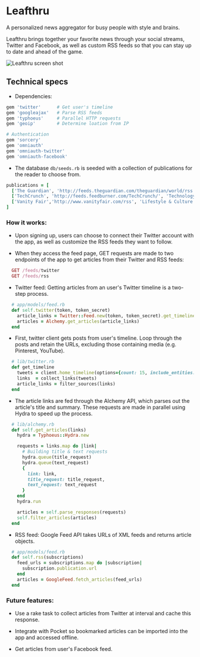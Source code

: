 
# Leafthru
A personalized news aggregator for busy people with style and brains.

Leafthru brings together your favorite news through your social streams, Twitter and Facebook, as well as custom RSS feeds so that you can stay up to date and ahead of the game.

![Leafthru screen shot](https://cloud.githubusercontent.com/assets/7177481/3346930/67838122-f8cf-11e3-8657-b786d98f91bf.png)

## Technical specs
  * Dependencies:
```ruby
gem 'twitter'      # Get user's timeline
gem 'googleajax'   # Parse RSS feeds
gem 'typhoeus'     # Parallel HTTP requests
gem 'geoip'        # Determine loation from IP

# Authentication
gem 'sorcery'
gem 'omniauth'
gem 'omniauth-twitter'
gem 'omniauth-facebook'
```

  * The database `db/seeds.rb` is seeded with a collection of publications for the reader to choose from.
```ruby
publications = [
  ['The Guardian', 'http://feeds.theguardian.com/theguardian/world/rss', 'News'],
  ['TechCrunch', 'http://feeds.feedburner.com/TechCrunch/', 'Technology'],
  ['Vanity Fair','http://www.vanityfair.com/rss', 'Lifestyle & Culture']
]
```

### How it works:
  * Upon signing up, users can choose to connect their Twitter account with the app, as well as customize the RSS feeds they want to follow.

  * When they access the feed page, GET requests are made to two endpoints of the app to get articles from their Twitter and RSS feeds:
```ruby
  GET /feeds/twitter
  GET /feeds/rss
```

  * Twitter feed: Getting articles from an user's Twitter timeline is a two-step process.
```ruby
  # app/models/feed.rb
  def self.twitter(token, token_secret)
    article_links = Twitter::Feed.new(token, token_secret).get_timeline
    articles = Alchemy.get_articles(article_links)
  end
```      

  - First, twitter client gets posts from user's timeline. Loop through the posts and retain the URLs, excluding those containing media (e.g. Pinterest, YouTube).
  ```ruby
    # lib/twitter.rb
    def get_timeline
      tweets = client.home_timeline(options={count: 15, include_entities: true})
      links  = collect_links(tweets)
      article_links = filter_sources(links)
    end
  ```      

  - The article links are fed through the Alchemy API, which parses out the article's title and summary. These requests are made in parallel using Hydra to speed up the process.
  ```ruby
    # lib/alchemy.rb
    def self.get_articles(links)
      hydra = Typhoeus::Hydra.new

      requests = links.map do |link|
        # Building title & text requests
        hydra.queue(title_request)
        hydra.queue(text_request)        
        {
          link: link,
          title_request: title_request,
          text_request: text_request
        }        
      end
      hydra.run

      articles = self.parse_responses(requests)
      self.filter_articles(articles)
    end
  ```

  * RSS feed: Google Feed API takes URLs of XML feeds and returns article objects.   
```ruby
  # app/models/feed.rb
  def self.rss(subscriptions)
    feed_urls = subscriptions.map do |subscription|
      subscription.publication.url
    end
    articles = GoogleFeed.fetch_articles(feed_urls)
  end
```

### Future features:
- Use a rake task to collect articles from Twitter at interval and cache this response.

- Integrate with Pocket so bookmarked articles can be imported into the app and accessed offline.

- Get articles from user's Facebook feed.
